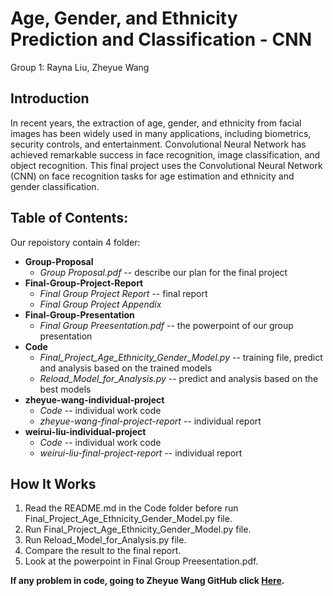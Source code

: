 # Age, Gender, and Ethnicity Prediction and Classification - CNN
Group 1: Rayna Liu, Zheyue Wang
## Introduction
In recent years, the extraction of age, gender, and ethnicity from facial images has
been widely used in many applications, including biometrics, security controls, and
entertainment. Convolutional Neural Network has achieved remarkable success in
face recognition, image classification, and object recognition. This final project uses
the Convolutional Neural Network (CNN) on face recognition tasks for age estimation
and ethnicity and gender classification. 

## Table of Contents:
Our repoistory contain 4 folder:
* **Group-Proposal**
  * *Group Proposal.pdf* -- describe our plan for the final project
* **Final-Group-Project-Report**
  * *Final Group Project Report* -- final report
  * *Final Group Project Appendix*
* **Final-Group-Presentation**
  * *Final Group Preesentation.pdf* -- the powerpoint of our group presentation
* **Code**
  * *Final_Project_Age_Ethnicity_Gender_Model.py* -- training file, predict and analysis based on the trained models
  * *Reload_Model_for_Analysis.py* -- predict and analysis based on the best models
 * **zheyue-wang-individual-project**
   * *Code*  -- individual work code
   * *zheyue-wang-final-project-report*   -- individual report
 * **weirui-liu-individual-project**
   * *Code*  -- individual work code
   * *weirui-liu-final-project-report*   -- individual report

## How It Works
 1. Read the README.md in the Code folder before run Final_Project_Age_Ethnicity_Gender_Model.py file.
 2. Run Final_Project_Age_Ethnicity_Gender_Model.py file.
 3. Run Reload_Model_for_Analysis.py file.
 4. Compare the result to the final report.
 5. Look at the powerpoint in Final Group Preesentation.pdf.
 
 
 **If any problem in code, going to Zheyue Wang GitHub click [Here](https://github.com/zheyue/Final-Project-Group1).**
 
